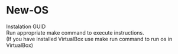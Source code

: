 # New-OS

Instalation GUID  
Run appropriate make command to execute instructions.  
(If you have installed VirtualBox use make run command to run os in VirtualBox)
